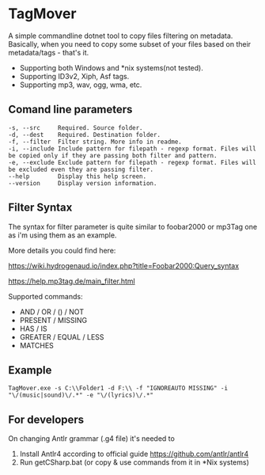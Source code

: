 # TagMover
A simple commandline dotnet tool to copy files filtering on metadata.
Basically, when you need to copy some subset of your files based on their metadata/tags - that's it.

* Supporting both Windows and *nix systems(not tested).
* Supporting ID3v2, Xiph, Asf tags.
* Supporting mp3, wav, ogg, wma, etc.

## Comand line parameters
```
-s, --src     Required. Source folder.
-d, --dest    Required. Destination folder.
-f, --filter  Filter string. More info in readme.
-i, --include Include pattern for filepath - regexp format. Files will be copied only if they are passing both filter and pattern.
-e, --exclude Exclude pattern for filepath - regexp format. Files will be excluded even they are passing filter.
--help        Display this help screen.
--version     Display version information.
```

## Filter Syntax

The syntax for filter parameter is quite similar to foobar2000 or mp3Tag one as i'm using them as an example.

More details you could find here:

https://wiki.hydrogenaud.io/index.php?title=Foobar2000:Query_syntax

https://help.mp3tag.de/main_filter.html

Supported commands:
* AND / OR / () / NOT
* PRESENT / MISSING
* HAS / IS
* GREATER / EQUAL / LESS
* MATCHES

## Example
```
TagMover.exe -s C:\\Folder1 -d F:\\ -f "IGNOREAUTO MISSING" -i "\/(music|sound)\/.*" -e "\/(lyrics)\/.*"
```

## For developers
On changing Antlr grammar (.g4 file) it's needed to
1) Install Antlr4 according to official guide https://github.com/antlr/antlr4
2) Run getCSharp.bat (or copy & use commands from it in *Nix systems)